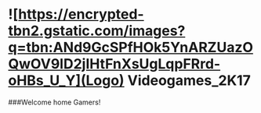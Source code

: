 # ![https://encrypted-tbn2.gstatic.com/images?q=tbn:ANd9GcSPfHOk5YnARZUazOQwOV9lD2jIHtFnXsUgLqpFRrd-oHBs_U_Y](Logo) Videogames_2K17

###Welcome home Gamers!